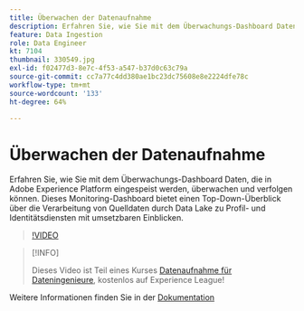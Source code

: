 ```yaml
---
title: Überwachen der Datenaufnahme
description: Erfahren Sie, wie Sie mit dem Überwachungs-Dashboard Daten, die in Adobe Experience Platform eingespeist werden, überwachen und verfolgen können. Dieses Überwachungs-Dashboard bietet eine Top-Down-Ansicht der Quelldatenverarbeitung durch den Data Lake zu den Profil- und Identitäts-Services auf den Ebenen von Quelle, Datenfluss und Datenflusslauf, und dies mit zeitnahen Handlungsempfehlungen.
feature: Data Ingestion
role: Data Engineer
kt: 7104
thumbnail: 330549.jpg
exl-id: f02477d3-8e7c-4f53-a547-b37d0c63c79a
source-git-commit: cc7a77c4dd380ae1bc23dc75608e8e2224dfe78c
workflow-type: tm+mt
source-wordcount: '133'
ht-degree: 64%

---
```


# Überwachen der Datenaufnahme

Erfahren Sie, wie Sie mit dem Überwachungs-Dashboard Daten, die in Adobe Experience Platform eingespeist werden, überwachen und verfolgen können. Dieses Monitoring-Dashboard bietet einen Top-Down-Überblick über die Verarbeitung von Quelldaten durch Data Lake zu Profil- und Identitätsdiensten mit umsetzbaren Einblicken.

>[!VIDEO](https://video.tv.adobe.com/v/331776?quality=12&learn=on)

>[!INFO]
>
> Dieses Video ist Teil eines Kurses [Datenaufnahme für Dateningenieure](https://experienceleague.adobe.com/?recommended=ExperiencePlatform-D-1-2020.1.dataingestion?lang=de), kostenlos auf Experience League!

Weitere Informationen finden Sie in der [Dokumentation](https://experienceleague.adobe.com/docs/experience-platform/dataflows/ui/monitor-sources.html)

